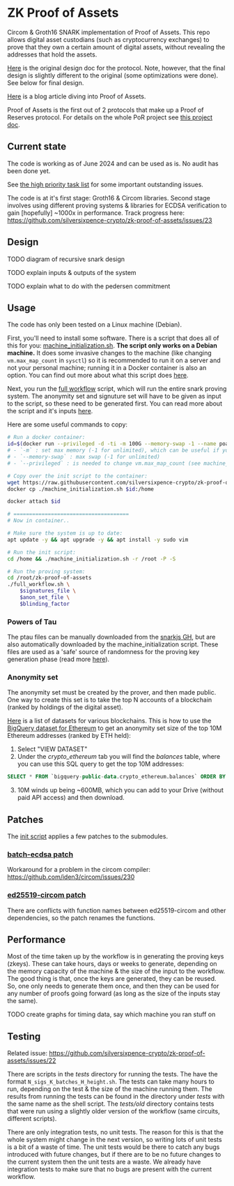 # ZK Proof of Assets

Circom & Groth16 SNARK implementation of Proof of Assets. This repo allows digital asset custodians (such as cryptocurrency exchanges) to prove that they own a certain amount of digital assets, without revealing the addresses that hold the assets.

[Here](https://hackmd.io/@JI2FtqawSzO-olUw-r48DQ/rJXtAeyLT) is the original design doc for the protocol. Note, however, that the final design is slightly different to the original (some optimizations were done). See below for final design.

[Here](https://hackmd.io/@JI2FtqawSzO-olUw-r48DQ/r1FR-0uBR) is a blog article diving into Proof of Assets.

Proof of Assets is the first out of 2 protocols that make up a Proof of Reserves protocol. For details on the whole PoR project see [this project doc](https://hackmd.io/@JI2FtqawSzO-olUw-r48DQ/S1Ozo-iO2).

## Current state

The code is working as of June 2024 and can be used as is. No audit has been done yet. 

See [the high priority task list](https://github.com/silversixpence-crypto/zk-proof-of-assets/issues?q=is%3Aissue+is%3Aopen+label%3Apriority%3Ahigh) for some important outstanding issues.

The code is at it's first stage: Groth16 & Circom libraries. Second stage involves using different proving systems & libraries for ECDSA verification to gain [hopefully] ~1000x in performance. Track progress here: https://github.com/silversixpence-crypto/zk-proof-of-assets/issues/23

## Design

TODO diagram of recursive snark design

TODO explain inputs & outputs of the system

TODO explain what to do with the pedersen commitment

## Usage

The code has only been tested on a Linux machine (Debian).

First, you'll need to install some software. There is a script that does all of this for you: [machine_initialization.sh](./scripts/machine_initialization.sh). **The script only works on a Debian machine.** It does some invasive changes to the machine (like changing `vm.max_map_count` in `sysctl`) so it is recommended to run it on a server and not your personal machine; running it in a Docker container is also an option. You can find out more about what this script does [here](https://github.com/silversixpence-crypto/zk-proof-of-assets/tree/stent/readme/scripts#machine-initialization).

Next, you run the [full workflow](./scripts/full_workflow.sh) script, which will run the entire snark proving system. The anonymity set and signuture set will have to be given as input to the script, so these need to be generated first. You can read more about the script and it's inputs [here](https://github.com/silversixpence-crypto/zk-proof-of-assets/tree/stent/readme/scripts#machine-initialization).

Here are some useful commands to copy:
```bash
# Run a docker container:
id=$(docker run --privileged -d -ti -m 100G --memory-swap -1 --name poa_100g --rm ubuntu /bin/bash)
# - `-m` : set max memory (-1 for unlimited), which can be useful if you want to use the machine for other tasks, and you know the zk workflow will take up all the memory
# - `--memory-swap` : max swap (-1 for unlimited)
# - `--privileged` : is needed to change vm.max_map_count (see machine_initialization.sh script)

# Copy over the init script to the container:
wget https://raw.githubusercontent.com/silversixpence-crypto/zk-proof-of-assets/main/scripts/machine_initialization.sh
docker cp ./machine_initialization.sh $id:/home

docker attach $id

# =====================================
# Now in container..

# Make sure the system is up to date:
apt update -y && apt upgrade -y && apt install -y sudo vim

# Run the init script:
cd /home && ./machine_initialization.sh -r /root -P -S

# Run the proving system:
cd /root/zk-proof-of-assets
./full_workflow.sh \
    $signatures_file \
    $anon_set_file \
    $blinding_factor
```

### Powers of Tau

The ptau files can be manually downloaded from the [snarkjs GH](https://github.com/iden3/snarkjs?tab=readme-ov-file#7-prepare-phase-2), but are also automatically downloaded by the machine_initialization script. These files are used as a 'safe' source of randomness for the proving key generation phase (read more [here](https://github.com/weijiekoh/perpetualpowersoftau)).

### Anonymity set

The anonymity set must be created by the prover, and then made public. One way to create this set is to take the top N accounts of a blockchain (ranked by holdings of the digital asset).

[Here](https://github.com/blockchain-etl/public-datasets) is a list of datasets for various blockchains. This is how to use the [BigQuery dataset for Ethereum](https://console.cloud.google.com/marketplace/product/ethereum/crypto-ethereum-blockchain) to get an anonymity set size of the top 10M Ethereum addresses (ranked by ETH held):
1. Select "VIEW DATASET"
2. Under the *crypto_ethereum* tab you will find the *balances* table, where you can use this SQL query to get the top 10M addresses:
```sql
SELECT * FROM `bigquery-public-data.crypto_ethereum.balances` ORDER BY eth_balance DESC LIMIT 10000000
```
3. 10M winds up being ~600MB, which you can add to your Drive (without paid API access) and then download.

## Patches

The [init script](./scripts/machine_initialization.sh) applies a few patches to the submodules.

### [batch-ecdsa patch](./batch-ecdsa.patch)

Workaround for a problem in the circom compiler: https://github.com/iden3/circom/issues/230

### [ed25519-circom patch](./ed25519-circom.patch)

There are conflicts with function names between ed25519-circom and other dependencies, so the patch renames the functions.

## Performance

Most of the time taken up by the workflow is in generating the proving keys (zkeys). These can take hours, days or weeks to generate, depending on the memory capacity of the machine & the size of the input to the workflow. The good thing is that, once the keys are generated, they can be reused. So, one only needs to generate them once, and then they can be used for any number of proofs going forward (as long as the size of the inputs stay the same).

TODO create graphs for timing data, say which machine you ran stuff on

## Testing

Related issue: https://github.com/silversixpence-crypto/zk-proof-of-assets/issues/22

There are scripts in the *tests* directory for running the tests. The have the format `N_sigs_K_batches_H_height.sh`. The tests can take many hours to run, depending on the test & the size of the machine running them. The results from running the tests can be found in the directory under *tests* with the same name as the shell script. The *tests/old* directory contains tests that were run using a slightly older version of the workflow (same circuits, different scripts).

There are only integration tests, no unit tests. The reason for this is that the whole system might change in the next version, so writing lots of unit tests is a bit of a waste of time. The unit tests would be there to catch any bugs introduced with future changes, but if there are to be no future changes to the current system then the unit tests are a waste. We already have integration tests to make sure that no bugs are present with the current workflow. 


